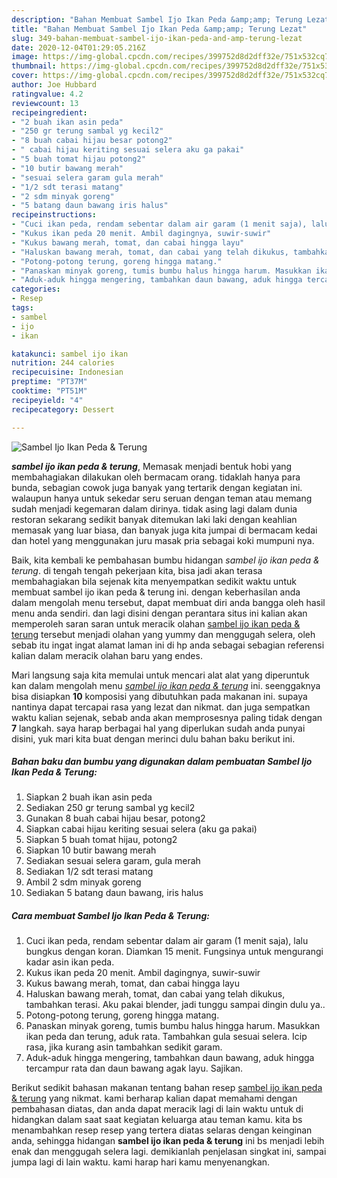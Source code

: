 ```yaml
---
description: "Bahan Membuat Sambel Ijo Ikan Peda &amp;amp; Terung Lezat"
title: "Bahan Membuat Sambel Ijo Ikan Peda &amp;amp; Terung Lezat"
slug: 349-bahan-membuat-sambel-ijo-ikan-peda-and-amp-terung-lezat
date: 2020-12-04T01:29:05.216Z
image: https://img-global.cpcdn.com/recipes/399752d8d2dff32e/751x532cq70/sambel-ijo-ikan-peda-terung-foto-resep-utama.jpg
thumbnail: https://img-global.cpcdn.com/recipes/399752d8d2dff32e/751x532cq70/sambel-ijo-ikan-peda-terung-foto-resep-utama.jpg
cover: https://img-global.cpcdn.com/recipes/399752d8d2dff32e/751x532cq70/sambel-ijo-ikan-peda-terung-foto-resep-utama.jpg
author: Joe Hubbard
ratingvalue: 4.2
reviewcount: 13
recipeingredient:
- "2 buah ikan asin peda"
- "250 gr terung sambal yg kecil2"
- "8 buah cabai hijau besar potong2"
- " cabai hijau keriting sesuai selera aku ga pakai"
- "5 buah tomat hijau potong2"
- "10 butir bawang merah"
- "sesuai selera garam gula merah"
- "1/2 sdt terasi matang"
- "2 sdm minyak goreng"
- "5 batang daun bawang iris halus"
recipeinstructions:
- "Cuci ikan peda, rendam sebentar dalam air garam (1 menit saja), lalu bungkus dengan koran. Diamkan 15 menit. Fungsinya untuk mengurangi kadar asin ikan peda."
- "Kukus ikan peda 20 menit. Ambil dagingnya, suwir-suwir"
- "Kukus bawang merah, tomat, dan cabai hingga layu"
- "Haluskan bawang merah, tomat, dan cabai yang telah dikukus, tambahkan terasi. Aku pakai blender, jadi tunggu sampai dingin dulu ya.."
- "Potong-potong terung, goreng hingga matang."
- "Panaskan minyak goreng, tumis bumbu halus hingga harum. Masukkan ikan peda dan terung, aduk rata. Tambahkan gula sesuai selera. Icip rasa, jika kurang asin tambahkan sedikit garam."
- "Aduk-aduk hingga mengering, tambahkan daun bawang, aduk hingga tercampur rata dan daun bawang agak layu. Sajikan."
categories:
- Resep
tags:
- sambel
- ijo
- ikan

katakunci: sambel ijo ikan 
nutrition: 244 calories
recipecuisine: Indonesian
preptime: "PT37M"
cooktime: "PT51M"
recipeyield: "4"
recipecategory: Dessert

---
```



![Sambel Ijo Ikan Peda &amp; Terung](https://img-global.cpcdn.com/recipes/399752d8d2dff32e/751x532cq70/sambel-ijo-ikan-peda-terung-foto-resep-utama.jpg)

<b><i>sambel ijo ikan peda &amp; terung</i></b>, Memasak menjadi bentuk hobi yang membahagiakan dilakukan oleh bermacam orang. tidaklah hanya para bunda, sebagian cowok juga banyak yang tertarik dengan kegiatan ini. walaupun hanya untuk sekedar seru seruan dengan teman atau memang sudah menjadi kegemaran dalam dirinya. tidak asing lagi dalam dunia restoran sekarang sedikit banyak ditemukan laki laki dengan keahlian memasak yang luar biasa, dan banyak juga kita jumpai di bermacam kedai dan hotel yang menggunakan juru masak pria sebagai koki mumpuni nya.



Baik, kita kembali ke pembahasan bumbu hidangan <i>sambel ijo ikan peda &amp; terung</i>. di tengah tengah pekerjaan kita, bisa jadi akan terasa membahagiakan bila sejenak kita menyempatkan sedikit waktu untuk membuat sambel ijo ikan peda &amp; terung ini. dengan keberhasilan anda dalam mengolah menu tersebut, dapat membuat diri anda bangga oleh hasil menu anda sendiri. dan lagi disini dengan perantara situs ini kalian akan memperoleh saran saran untuk meracik olahan <u>sambel ijo ikan peda &amp; terung</u> tersebut menjadi olahan yang yummy dan menggugah selera, oleh sebab itu ingat ingat alamat laman ini di hp anda sebagai sebagian referensi kalian dalam meracik olahan baru yang endes.


Mari langsung saja kita memulai untuk mencari alat alat yang diperuntuk kan dalam mengolah menu <u><i>sambel ijo ikan peda &amp; terung</i></u> ini. seenggaknya bisa disiapkan <b>10</b> komposisi yang dibutuhkan pada makanan ini. supaya nantinya dapat tercapai rasa yang lezat dan nikmat. dan juga sempatkan waktu kalian sejenak, sebab anda akan memprosesnya paling tidak dengan <b>7</b> langkah. saya harap berbagai hal yang diperlukan sudah anda punyai disini, yuk mari kita buat dengan merinci dulu bahan baku berikut ini.

<!--inarticleads1-->

##### Bahan baku dan bumbu yang digunakan dalam pembuatan Sambel Ijo Ikan Peda &amp; Terung:

1. Siapkan 2 buah ikan asin peda
1. Sediakan 250 gr terung sambal yg kecil2
1. Gunakan 8 buah cabai hijau besar, potong2
1. Siapkan  cabai hijau keriting sesuai selera (aku ga pakai)
1. Siapkan 5 buah tomat hijau, potong2
1. Siapkan 10 butir bawang merah
1. Sediakan sesuai selera garam, gula merah
1. Sediakan 1/2 sdt terasi matang
1. Ambil 2 sdm minyak goreng
1. Sediakan 5 batang daun bawang, iris halus




<!--inarticleads2-->

##### Cara membuat Sambel Ijo Ikan Peda &amp; Terung:

1. Cuci ikan peda, rendam sebentar dalam air garam (1 menit saja), lalu bungkus dengan koran. Diamkan 15 menit. Fungsinya untuk mengurangi kadar asin ikan peda.
1. Kukus ikan peda 20 menit. Ambil dagingnya, suwir-suwir
1. Kukus bawang merah, tomat, dan cabai hingga layu
1. Haluskan bawang merah, tomat, dan cabai yang telah dikukus, tambahkan terasi. Aku pakai blender, jadi tunggu sampai dingin dulu ya..
1. Potong-potong terung, goreng hingga matang.
1. Panaskan minyak goreng, tumis bumbu halus hingga harum. Masukkan ikan peda dan terung, aduk rata. Tambahkan gula sesuai selera. Icip rasa, jika kurang asin tambahkan sedikit garam.
1. Aduk-aduk hingga mengering, tambahkan daun bawang, aduk hingga tercampur rata dan daun bawang agak layu. Sajikan.




Berikut sedikit bahasan makanan tentang bahan resep <u>sambel ijo ikan peda &amp; terung</u> yang nikmat. kami berharap kalian dapat memahami dengan pembahasan diatas, dan anda dapat meracik lagi di lain waktu untuk di hidangkan dalam saat saat kegiatan keluarga atau teman kamu. kita bs menambahkan resep resep yang tertera diatas selaras dengan keinginan anda, sehingga hidangan <b>sambel ijo ikan peda &amp; terung</b> ini bs menjadi lebih enak dan menggugah selera lagi. demikianlah penjelasan singkat ini, sampai jumpa lagi di lain waktu. kami harap hari kamu menyenangkan.
